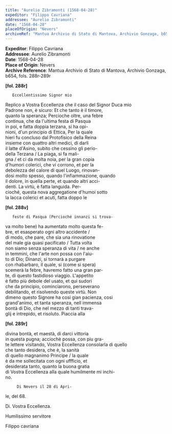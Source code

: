 ```yaml
---
title: "Aurelio Zibramonti (1568-04-28)"
expeditor: "Filippo Cavriana"
addressee: "Aurelio Zibramonti"
date: "1568-04-28"
placeOfOrigin: "Nevers"
archiveRef: "Mantua Archivio di Stato di Mantova, Archivio Gonzaga, b654, fols. 288r-289r"
---
```


**Expeditor**: Filippo Cavriana  
**Addressee**: Aurelio Zibramonti  
**Date**: 1568-04-28  
**Place of Origin**: Nevers  
**Archive Reference**: Mantua Archivio di Stato di Mantova, Archivio Gonzaga, b654, fols. 288r-289r  


   
     
       
**[fol. 288r]**

       Eccellentissimo Signor mio


         
Replico a Vostra Eccellenza che il caso del Signor Duca mio   
Padrone non, è sicuro: Et che tanto è il timore,   
quanto la speranza; Percioche oltre, una febre   
continua, che da l'ultima festa di Pasqua   
in poi, e fatta doppia terzana, si ha opi-  
nioni, d'un principio di Ettica, Per la quale   
hieri fu concluso dal Protofisico della Reina   
insieme con quattro altri medici, di darli   
il latte d'Asino, subito che cessino gli perio-  
 della Terzana / La piaga, si fa mali-  
gna / et ci da molta noia, per la gran copia   
d'humori colerici, che vi corrono, et per la   
debolezza del calore di quel Luogo, rinovan-  
dosi molto spesso, quando l'infiammazione, quando   
il dolore, in quella perte, et quando altri acci-  
denti. La virtù, è fatta languida. Per-  
cioché, questa nova aggregatione d'humoi sotto   
la lacca colerici et acuti, fatta doppo le


       
**[fol. 288v]**

       feste di Pasqua (Percioché innanzi si trova-  
va molto bene) ha aumentato molto questa fe-  
bre, et esasperato ogni altro accidente /   
di modo, che pare, che sia una rinovatione   
del male gia quasi pacificato / Tutta volta   
non siamo senza speranza di vita / ne anche   
in temmini, che l'arte non possa con l'aiu-  
to di Dio; Dinanzi, si tornarà a purgare   
con rhabarbaro, il quale, si (come si spera)   
scemerà la febre, havremo fatto una gran par-  
te, di questo fastidioso viaggio. L'appetito   
è fatto più debole del usato, et qui sudori   
che da principio, cominciarono, perseverano   
debilitando, et risolvendo queste virtù. Non   
dimeno questo Signore ha cosi gian pacienza, cosi   
grand'animo, et tanta speranza, nell immensa   
bontà di Dio, che nel mezzo di tanti trava-  
glij e intrepido, et risoluto. Piaccia alla


       
**[fol. 289r]**

         
divina bontà, et maestà, di darci vittoria   
in questa pugna; acciochè possa, con piu gra-  
te lettere visitando, Vostra Eccellenza consolarla di quello   
che tanto desidera, che è, la sanità   
di quello magnanimo Principe / la quale   
è da me sollecitata con ogni uffficio, et   
desiderata tanto, quanto la buona gratia   
di Vostra Eccellenza alla quale humilmente mi inchi-  
no.


       
         Di Nevers il 28 di Apri-  
le, del 68.
           
Di. Vostra Eccellenza.
           
Humilissimo servitore
           
Filippo cavriana
       


     
   
 